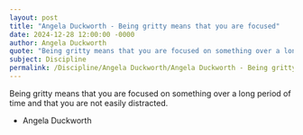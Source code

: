 ```yaml
---
layout: post
title: "Angela Duckworth - Being gritty means that you are focused"
date: 2024-12-28 12:00:00 -0000
author: Angela Duckworth
quote: "Being gritty means that you are focused on something over a long period of time and that you are not easily distracted."
subject: Discipline
permalink: /Discipline/Angela Duckworth/Angela Duckworth - Being gritty means that you are focused
---
```


Being gritty means that you are focused on something over a long period of time and that you are not easily distracted.

- Angela Duckworth

